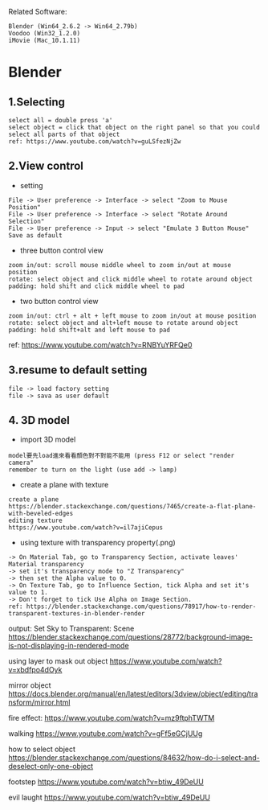 Related Software:
```
Blender (Win64_2.6.2 -> Win64_2.79b)
Voodoo (Win32_1.2.0)
iMovie (Mac_10.1.11)
```

# Blender
## 1.Selecting
```
select all = double press 'a'
select object = click that object on the right panel so that you could select all parts of that object
ref: https://www.youtube.com/watch?v=guLSfezNjZw
```

## 2.View control
- setting
```
File -> User preference -> Interface -> select "Zoom to Mouse Position"
File -> User preference -> Interface -> select "Rotate Around Selection"
File -> User preference -> Input -> select "Emulate 3 Button Mouse"
Save as default
```
- three button control view
```
zoom in/out: scroll mouse middle wheel to zoom in/out at mouse position
rotate: select object and click middle wheel to rotate around object
padding: hold shift and click middle wheel to pad
```
- two button control view
```
zoom in/out: ctrl + alt + left mouse to zoom in/out at mouse position
rotate: select object and alt+left mouse to rotate around object
padding: hold shift+alt and left mouse to pad
```
ref: https://www.youtube.com/watch?v=RNBYuYRFQe0

## 3.resume to default setting
```
file -> load factory setting
file -> sava as user default
```

## 4. 3D model
- import 3D model
```
model要先load進來看看顏色對不對能不能用 (press F12 or select "render camera"
remember to turn on the light (use add -> lamp)
```
- create a plane with texture
```
create a plane 
https://blender.stackexchange.com/questions/7465/create-a-flat-plane-with-beveled-edges
editing texture
https://www.youtube.com/watch?v=il7ajiCepus
```
- using texture with transparency property(.png)
```
-> On Material Tab, go to Transparency Section, activate leaves' Material transparency
-> set it's transparency mode to "Z Transparency"
-> then set the Alpha value to 0.
-> On Texture Tab, go to Influence Section, tick Alpha and set it's value to 1. 
-> Don't forget to tick Use Alpha on Image Section.
ref: https://blender.stackexchange.com/questions/78917/how-to-render-transparent-textures-in-blender-render
```

output:
Set Sky to Transparent: Scene
https://blender.stackexchange.com/questions/28772/background-image-is-not-displaying-in-rendered-mode

using layer to mask out object
https://www.youtube.com/watch?v=xbdfpo4dOyk

mirror object 
https://docs.blender.org/manual/en/latest/editors/3dview/object/editing/transform/mirror.html


fire effect: https://www.youtube.com/watch?v=mz9ftphTWTM


walking
https://www.youtube.com/watch?v=gFf5eGCjUUg

how to select object
https://blender.stackexchange.com/questions/84632/how-do-i-select-and-deselect-only-one-object

footstep
https://www.youtube.com/watch?v=btiw_49DeUU

evil laught
 https://www.youtube.com/watch?v=btiw_49DeUU

